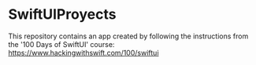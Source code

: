 # SwiftUIProyects
This repository contains an app created by following the instructions from the '100 Days of SwiftUI' course: https://www.hackingwithswift.com/100/swiftui 
